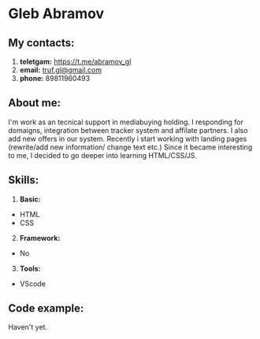 # Gleb Abramov 
## My contacts:
1. **teletgam:** https://t.me/abramov_gl
2. **email:** truf.gl@gmail.com
3. **phone:** 89811960493
## About me:
I'm work as an tecnical support in mediabuying holding. I responding for domaigns, integration between tracker system and affilate partners. I also add new offers in our system. Recently i start working with landing pages (rewrite/add new information/ change text etc.) Since it became interesting to me, I decided to go deeper into learning HTML/CSS/JS.
## Skills:
1. **Basic:**
  - HTML
  - CSS
2. **Framework:**
  - No
3. **Tools:**
  - VScode
  ## Code example:
  Haven't yet.